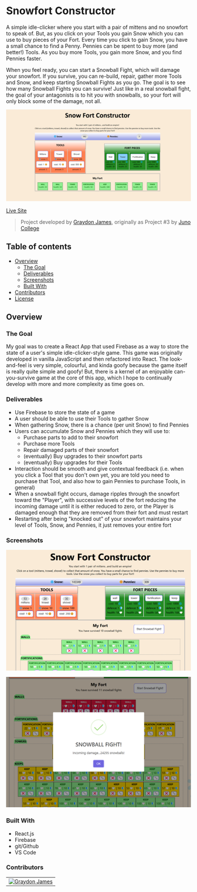 # Snowfort Constructor

A simple idle-clicker where you start with a pair of mittens and no snowfort to speak of. But, as you click on your Tools you gain Snow which you can use to buy pieces of your Fort. Every time you click to gain Snow, you have a small chance to find a Penny. Pennies can be spent to buy more (and better!) Tools. As you buy more Tools, you gain more Snow, and you find Pennies faster.

When you feel ready, you can start a Snowball Fight, which will damage your snowfort. If you survive, you can re-build, repair, gather more Tools and Snow, and keep starting Snowball Fights as you go. The goal is to see how many Snowball Fights you can survive! Just like in a real snowball fight, the goal of your antagonists is to hit *you* with snowballs, so your fort will only block some of the damage, not all.

![image of app](home.png)

[Live Site](https://snowfort-constructor.netlify.app/)

> Project developed by [Graydon James](https://graydongames.com/), originally as Project #3 by [Juno College](https://junocollege.com/)

## Table of contents

- [Overview](#overview)
  - [The Goal](#the-goal)
  - [Deliverables](#deliverables)
  - [Screenshots](#screenshots)
  - [Built With](#built-with)
- [Contributors](#contributors)
- [License](#license)

## Overview

### The Goal

My goal was to create a React App that used Firebase as a way to store the state of a user's simple idle-clicker-style game. This game was originally developed in vanilla JavaScript and then refactored into React. The look-and-feel is very simple, colourful, and kinda goofy because the game itself is really quite simple and goofy! But, there is a kernel of an enjoyable can-you-survive game at the core of this app, which I hope to continually develop with more and more complexity as time goes on.

### Deliverables

- Use Firebase to store the state of a game
- A user should be able to use their Tools to gather Snow
- When gathering Snow, there is a chance (per unit Snow) to find Pennies
- Users can accumulate Snow and Pennies which they will use to:
  - Purchase parts to add to their snowfort
  - Purchase more Tools
  - Repair damaged parts of their snowfort
  - (eventually) Buy upgrades to their snowfort parts
  - (eventually) Buy upgrades for their Tools
- Interaction should be smooth and give contextual feedback (i.e. when you click a Tool that you don't own yet, you are told you need to purchase that Tool, and also how to gain Pennies to purchase Tools, in general)
- When a snowball fight occurs, damage ripples through the snowfort toward the "Player", with successive levels of the fort reducing the incoming damage until it is either reduced to zero, or the Player is damaged enough that they are removed from their fort and must restart
- Restarting after being "knocked out" of your snowfort maintains your level of Tools, Snow, and Pennies, it just removes your entire fort

### Screenshots

![Image 1](one.png)

![Image 2](two.png)

### Built With

- React.js
- Firebase
- git/Github
- VS Code

### Contributors

<table>
  <tbody>
    <tr>
      <td align="center">
        <a href="https://github.com/graydonj">
          <img src="https://avatars.githubusercontent.com/u/116847252?v=4"
            width="100px;"
            alt="Graydon James">
        </a>
      </td>
    </tr>
  </tbody>
</table>
